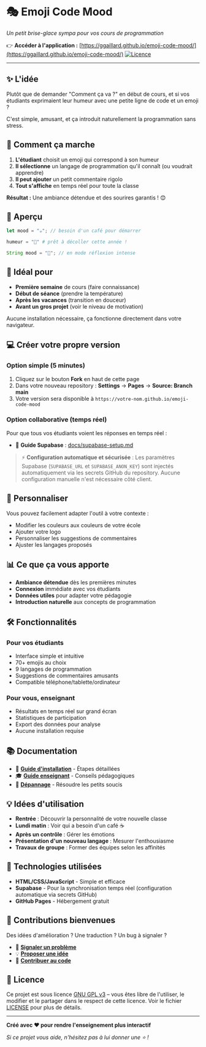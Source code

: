 # 🎭 Emoji Code Mood

*Un petit brise-glace sympa pour vos cours de programmation*

👉 **Accéder à l'application :** [https://ggaillard.github.io/emoji-code-mood/](https://ggaillard.github.io/emoji-code-mood/)
[![Licence](https://img.shields.io/badge/Licence-GNU_GPL_v3-blue)](LICENSE)

---

## ✨ L'idée

Plutôt que de demander "Comment ça va ?" en début de cours, et si vos étudiants exprimaient leur humeur avec une petite ligne de code et un emoji ? 

C'est simple, amusant, et ça introduit naturellement la programmation sans stress.

## 🌟 Comment ça marche

1. **L'étudiant** choisit un emoji qui correspond à son humeur
2. **Il sélectionne** un langage de programmation qu'il connaît (ou voudrait apprendre)
3. **Il peut ajouter** un petit commentaire rigolo
4. **Tout s'affiche** en temps réel pour toute la classe

**Résultat :** Une ambiance détendue et des sourires garantis ! 😊

## 📱 Aperçu

```javascript
let mood = "☕"; // besoin d'un café pour démarrer
```

```python  
humeur = "🚀" # prêt à décoller cette année !
```

```java
String mood = "🤔"; // en mode réflexion intense
```

## 🎯 Idéal pour

- **Première semaine** de cours (faire connaissance)
- **Début de séance** (prendre la température)
- **Après les vacances** (transition en douceur) 
- **Avant un gros projet** (voir le niveau de motivation)

Aucune installation nécessaire, ça fonctionne directement dans votre navigateur.

## 💻 Créer votre propre version

### Option simple (5 minutes)
1. Cliquez sur le bouton **Fork** en haut de cette page
2. Dans votre nouveau repository : **Settings** → **Pages** → **Source: Branch main**
3. Votre version sera disponible à `https://votre-nom.github.io/emoji-code-mood`

### Option collaborative (temps réel)
Pour que tous vos étudiants voient les réponses en temps réel :
- 📖 **Guide Supabase** : [docs/supabase-setup.md](docs/supabase-setup.md)

> ⚡ **Configuration automatique et sécurisée** :
> Les paramètres Supabase (`SUPABASE_URL` et `SUPABASE_ANON_KEY`) sont injectés automatiquement via les secrets GitHub du repository. Aucune configuration manuelle n'est nécessaire côté client.

## 🎨 Personnaliser

Vous pouvez facilement adapter l'outil à votre contexte :
- Modifier les couleurs aux couleurs de votre école
- Ajouter votre logo
- Personnaliser les suggestions de commentaires
- Ajuster les langages proposés

## 📊 Ce que ça vous apporte

- **Ambiance détendue** dès les premières minutes
- **Connexion** immédiate avec vos étudiants
- **Données utiles** pour adapter votre pédagogie
- **Introduction naturelle** aux concepts de programmation

## 🛠️ Fonctionnalités

### Pour vos étudiants
- Interface simple et intuitive
- 70+ emojis au choix
- 9 langages de programmation
- Suggestions de commentaires amusants
- Compatible téléphone/tablette/ordinateur

### Pour vous, enseignant
- Résultats en temps réel sur grand écran
- Statistiques de participation
- Export des données pour analyse
- Aucune installation requise

## 📚 Documentation

- 📖 **[Guide d'installation](docs/setup.md)** - Étapes détaillées
- 🎓 **[Guide enseignant](docs/teacher-guide.md)** - Conseils pédagogiques
- 🔧 **[Dépannage](docs/troubleshooting.md)** - Résoudre les petits soucis


## 💡 Idées d'utilisation

- **Rentrée** : Découvrir la personnalité de votre nouvelle classe
- **Lundi matin** : Voir qui a besoin d'un café ☕
- **Après un contrôle** : Gérer les émotions
- **Présentation d'un nouveau langage** : Mesurer l'enthousiasme
- **Travaux de groupe** : Former des équipes selon les affinités

## 🚀 Technologies utilisées

- **HTML/CSS/JavaScript** - Simple et efficace
- **Supabase** - Pour la synchronisation temps réel (configuration automatique via secrets GitHub)
- **GitHub Pages** - Hébergement gratuit

## 🤝 Contributions bienvenues

Des idées d'amélioration ? Une traduction ? Un bug à signaler ?

- 🐛 **[Signaler un problème](../../issues)**
- 💡 **[Proposer une idée](../../issues)**
- 🔧 **[Contribuer au code](CONTRIBUTING.md)**


## 📄 Licence

Ce projet est sous licence [GNU GPL v3](https://www.gnu.org/licenses/gpl-3.0.fr.html) – vous êtes libre de l'utiliser, le modifier et le partager dans le respect de cette licence. Voir le fichier [LICENSE](LICENSE) pour plus de détails.

---

**Créé avec ❤️ pour rendre l'enseignement plus interactif**

*Si ce projet vous aide, n'hésitez pas à lui donner une ⭐ !*
